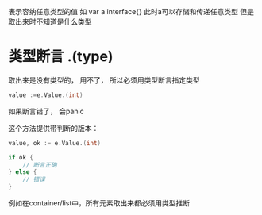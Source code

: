 表示容纳任意类型的值
如
var a  interface{}
此时a可以存储和传递任意类型
但是取出来时不知道是什么类型

# 类型断言 .(type)
取出来是没有类型的， 用不了， 所以必须用类型断言指定类型
```go
value :=e.Value.(int)
```
如果断言错了， 会panic

这个方法提供带判断的版本：
```go
value, ok := e.Value.(int)

if ok {
	// 断言正确
} else {
	// 错误
}
```
例如在container/list中，所有元素取出来都必须用类型推断